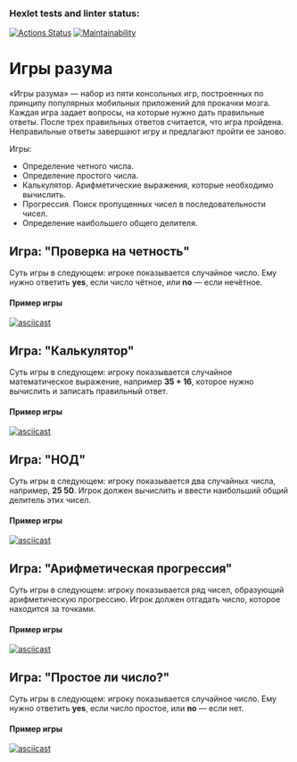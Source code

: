 ### Hexlet tests and linter status:
[![Actions Status](https://github.com/DNL-MSSRGN/java-project-61/actions/workflows/hexlet-check.yml/badge.svg)](https://github.com/DNL-MSSRGN/java-project-61/actions)
[![Maintainability](https://api.codeclimate.com/v1/badges/3376676a29b1af0c4ea0/maintainability)](https://codeclimate.com/github/DNL-MSSRGN/java-project-61/maintainability)


# Игры разума

«Игры разума» — набор из пяти консольных игр, построенных по принципу популярных мобильных приложений для прокачки мозга. Каждая игра задает вопросы, на которые нужно дать правильные ответы. После трех правильных ответов считается, что игра пройдена. Неправильные ответы завершают игру и предлагают пройти ее заново. 

Игры:
- Определение четного числа.
- Определение простого числа.
- Калькулятор. Арифметические выражения, которые необходимо вычислить.
- Прогрессия. Поиск пропущенных чисел в последовательности чисел.
- Определение наибольшего общего делителя.


## Игра: "Проверка на четность"

Суть игры в следующем: игрокe показывается случайное число. Ему нужно ответить **yes**, если число чётное, или **no** — если нечётное.


#### Пример игры

[![asciicast](https://asciinema.org/a/Cf71mV89uSvkwPPtzVwQwEJok.svg)](https://asciinema.org/a/Cf71mV89uSvkwPPtzVwQwEJok)


## Игра: "Калькулятор"

Суть игры в следующем: игроку показывается случайное математическое выражение, например **35 + 16**, которое нужно вычислить и записать правильный ответ.


#### Пример игры

[![asciicast](https://asciinema.org/a/SxZsz823amTKMql4JnJDFRFQD.svg)](https://asciinema.org/a/SxZsz823amTKMql4JnJDFRFQD)


## Игра: "НОД"

Суть игры в следующем: игроку показывается два случайных числа, например, **25 50**. Игрок должен вычислить и ввести наибольший общий делитель этих чисел.


#### Пример игры

[![asciicast](https://asciinema.org/a/gdy7a9Qju4wmubYnXhRznWUgp.svg)](https://asciinema.org/a/gdy7a9Qju4wmubYnXhRznWUgp)


## Игра: "Арифметическая прогрессия"

Суть игры в следующем: игроку показывается ряд чисел, образующий арифметическую прогрессию. Игрок должен отгадать число, которое находится за точками.


#### Пример игры

[![asciicast](https://asciinema.org/a/SasvRrY3o3tVWebVXCA7k2drF.svg)](https://asciinema.org/a/SasvRrY3o3tVWebVXCA7k2drF)


## Игра: "Простое ли число?"

Суть игры в следующем: игроку показывается случайное число. Ему нужно ответить **yes**, если число простое, или **no** — если нет.


#### Пример игры

[![asciicast](https://asciinema.org/a/lWVAx1hSy0uYktdc2Z2J0J1vp.svg)](https://asciinema.org/a/lWVAx1hSy0uYktdc2Z2J0J1vp)
